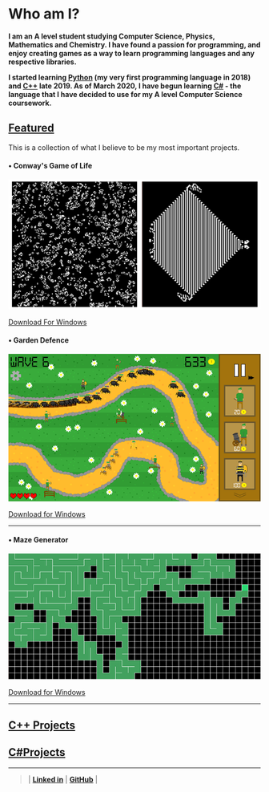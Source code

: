 # Who am I?

**I am an A level student studying Computer Science, Physics, Mathematics and Chemistry. I have found a passion for programming, and enjoy creating games as a way to learn programming languages and any respective libraries.**

**I started learning [Python](/PythonPage.md) (my very first programming language in 2018) and [C++](/CppPage.md) late 2019. As of March 2020, I have begun learning [C#](/CsPage.md) - the language that I have decided to use for my A level Computer Science coursework.**

## [Featured](README.md)

This is a collection of what I believe to be my most important projects.

####  • Conway's Game of Life

[![image](/ProgramRepos/SFML-GameOfLife/GameOfLifeFiles/CombinedImage.png "Random seed (left) and the 'Max' (right)")](CppPage.md##-conways-game-of-life)

[Download For Windows](/ProgramRepos/SFML-GameOfLife/GameOfLife.zip?raw=true)

####  • Garden Defence

[![An in-game screen shot](/ProgramRepos/Pygame-GardenDefence/GardenDefenceFiles/Images/ScreenShotForGithubPages-shrunk.png)](PythonPage.md#-garden-defence)

[Download for Windows](/ProgramRepos/Pygame-GardenDefence/GardenDefence.zip?raw=true "Zip file download for Garden Defence")

---

#### • Maze Generator

[![The Recursive Backtracking Algorithm](/ProgramRepos/Pygame-MazeGenerator/MazeGeneratorFiles/GenerationScreenShot-shrunk.png)](PythonPage.md#-maze-generator)

[Download for Windows](/ProgramRepos/Pygame-MazeGenerator/MazeGenerator.zip?raw=true "zip file download for the Maze Generator")

---

## [C++ Projects](/CppPage.md)

## [C#Projects](/CsPage.md)

***  
  
  
>
>
> | **[Linked in](https://linkedin.com/in/owen-pauptit/)** | **[GitHub](https://github.com/owenpauptit/)** |
>
